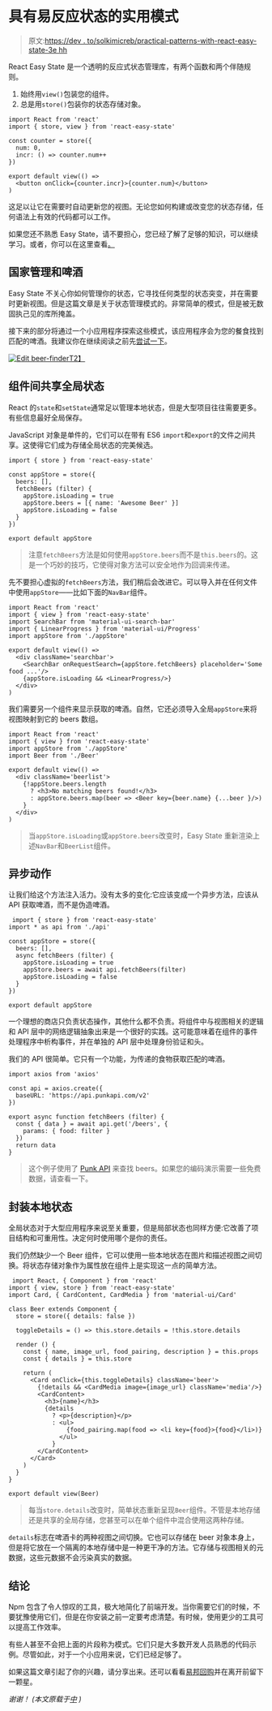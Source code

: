 # 具有易反应状态的实用模式

> 原文:[https://dev . to/solkimicreb/practical-patterns-with-react-easy-state-3e hh](https://dev.to/solkimicreb/practical-patterns-with-react-easy-state-3ehh)

React Easy State 是一个透明的反应式状态管理库，有两个函数和两个伴随规则。

1.  始终用`view()`包装您的组件。
2.  总是用`store()`包装你的状态存储对象。

```
import React from 'react'
import { store, view } from 'react-easy-state'

const counter = store({
  num: 0,
  incr: () => counter.num++
})

export default view(() =>
  <button onClick={counter.incr}>{counter.num}</button>
) 
```

这足以让它在需要时自动更新您的视图。无论您如何构建或改变您的状态存储，任何语法上有效的代码都可以工作。

如果您还不熟悉 Easy State，请不要担心，您已经了解了足够的知识，可以继续学习。或者，你可以在这里查看[。](https://github.com/solkimicreb/react-easy-state)

## [](#state-management-and-beers)国家管理和啤酒

Easy State 不关心你如何管理你的状态，它寻找任何类型的状态突变，并在需要时更新视图。但是这篇文章是关于状态管理模式的。非常简单的模式，但是被无数固执己见的库所掩盖。

接下来的部分将通过一个小应用程序探索这些模式，该应用程序会为您的餐食找到匹配的啤酒。我建议你在继续阅读之前先[尝试一下](https://solkimicreb.github.io/react-easy-state/examples/beer-finder/build/)。

[![Edit beer-finder](../Images/0b3f0135583496627e3621355d8e9248.png)T2】](https://codesandbox.io/s/github/solkimicreb/react-easy-state/tree/master/examples/beer-finder?codemirror=1&hidenavigation=1&module=%2Fsrc%2FappStore.js)

## [](#sharing-global-state-between-components)组件间共享全局状态

React 的`state`和`setState`通常足以管理本地状态，但是大型项目往往需要更多。有些信息最好全局保存。

JavaScript 对象是单件的，它们可以在带有 ES6 `import`和`export`的文件之间共享。这使得它们成为存储全局状态的完美候选。

```
import { store } from 'react-easy-state'

const appStore = store({
  beers: [],
  fetchBeers (filter) {
    appStore.isLoading = true
    appStore.beers = [{ name: 'Awesome Beer' }]
    appStore.isLoading = false
  }
})

export default appStore 
```

> 注意`fetchBeers`方法是如何使用`appStore.beers`而不是`this.beers`的。这是一个巧妙的技巧，它使得对象方法可以安全地作为回调来传递。

先不要担心虚拟的`fetchBeers`方法，我们稍后会改进它。可以导入并在任何文件中使用`appStore`——比如下面的`NavBar`组件。

```
import React from 'react'
import { view } from 'react-easy-state'
import SearchBar from 'material-ui-search-bar'
import { LinearProgress } from 'material-ui/Progress'
import appStore from './appStore'

export default view(() =>
  <div className='searchbar'>
    <SearchBar onRequestSearch={appStore.fetchBeers} placeholder='Some food ...'/>
    {appStore.isLoading && <LinearProgress/>}
  </div>
) 
```

我们需要另一个组件来显示获取的啤酒。自然，它还必须导入全局`appStore`来将视图映射到它的 beers 数组。

```
import React from 'react'
import { view } from 'react-easy-state'
import appStore from './appStore'
import Beer from './Beer'

export default view(() =>
  <div className='beerlist'>
    {!appStore.beers.length
      ? <h3>No matching beers found!</h3>
      : appStore.beers.map(beer => <Beer key={beer.name} {...beer }/>)
    }
  </div>
) 
```

> 当`appStore.isLoading`或`appStore.beers`改变时，Easy State 重新渲染上述`NavBar`和`BeerList`组件。

## [](#async-actions)异步动作

让我们给这个方法注入活力。没有太多的变化:它应该变成一个异步方法，应该从 API 获取啤酒，而不是伪造啤酒。

```
 import { store } from 'react-easy-state'
import * as api from './api'

const appStore = store({
  beers: [],
  async fetchBeers (filter) {
    appStore.isLoading = true
    appStore.beers = await api.fetchBeers(filter)
    appStore.isLoading = false
  }
})

export default appStore 
```

一个理想的商店只负责状态操作，其他什么都不负责。将组件中与视图相关的逻辑和 API 层中的网络逻辑抽象出来是一个很好的实践。这可能意味着在组件的事件处理程序中析构事件，并在单独的 API 层中处理身份验证和头。

我们的 API 很简单。它只有一个功能，为传递的食物获取匹配的啤酒。

```
import axios from 'axios'

const api = axios.create({
  baseURL: 'https://api.punkapi.com/v2'
})

export async function fetchBeers (filter) {
  const { data } = await api.get('/beers', {
    params: { food: filter }
  })
  return data
} 
```

> 这个例子使用了 [Punk API](https://punkapi.com/documentation/v2) 来查找 beers。如果您的编码演示需要一些免费数据，请查看一下。

## [](#encapsulating-local-state)封装本地状态

全局状态对于大型应用程序来说至关重要，但是局部状态也同样方便:它改善了项目结构和可重用性。决定何时使用哪个是你的责任。

我们仍然缺少一个 Beer 组件，它可以使用一些本地状态在图片和描述视图之间切换。将状态存储对象作为属性放在组件上是实现这一点的简单方法。

```
 import React, { Component } from 'react'
import { view, store } from 'react-easy-state'
import Card, { CardContent, CardMedia } from 'material-ui/Card'

class Beer extends Component {
  store = store({ details: false })

  toggleDetails = () => this.store.details = !this.store.details

  render () {
    const { name, image_url, food_pairing, description } = this.props
    const { details } = this.store

    return (
      <Card onClick={this.toggleDetails} className='beer'>
        {!details && <CardMedia image={image_url} className='media'/>}
        <CardContent>
          <h3>{name}</h3>
          {details
            ? <p>{description}</p>
            : <ul>
                {food_pairing.map(food => <li key={food}>{food}</li>)}
              </ul>
            }
        </CardContent>
      </Card>
    )
  }
}

export default view(Beer) 
```

> 每当`store.details`改变时，简单状态重新呈现`Beer`组件。不管是本地存储还是共享的全局存储，您甚至可以在单个组件中混合使用这两种存储。

`details`标志在啤酒卡的两种视图之间切换。它也可以存储在 beer 对象本身上，但是将它放在一个隔离的本地存储中是一种更干净的方法。它存储与视图相关的元数据，这些元数据不会污染真实的数据。

## [](#conclusion)结论

Npm 包含了令人惊叹的工具，极大地简化了前端开发。当你需要它们的时候，不要犹豫使用它们，但是在你安装之前一定要考虑清楚。有时候，使用更少的工具可以提高工作效率。

有些人甚至不会把上面的片段称为模式。它们只是大多数开发人员熟悉的代码示例。尽管如此，对于一个小应用来说，它们已经足够了。

如果这篇文章引起了你的兴趣，请分享出来。还可以看看[易邦回购](https://github.com/solkimicreb/react-easy-state)并在离开前留下一颗星。

*谢谢！*
*(本文原载于[中](https://medium.com/dailyjs/design-patterns-with-react-easy-state-830b927acc7c) )*
